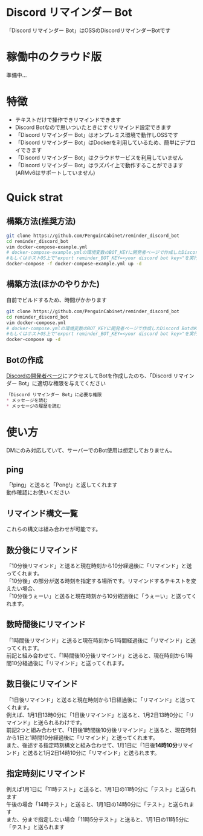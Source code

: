 # Discord リマインダー Bot
「Discord リマインダー Bot」はOSSのDiscordリマインダーBotです

# 稼働中のクラウド版
準備中…

# 特徴
*  テキストだけで操作できリマインドできます
*  Discord Botなので思いついたときにすぐリマインド設定できます
* 「Discord リマインダー Bot」はオンプレミス環境で動作しOSSです
* 「Discord リマインダー Bot」はDockerを利用しているため、簡単にデプロイできます
* 「Discord リマインダー Bot」はクラウドサービスを利用していません
* 「Discord リマインダー Bot」はラズパイ上で動作することができます(ARMv6はサポートしていません)

# Quick strat

## 構築方法(推奨方法)

```bash
git clone https://github.com/PenguinCabinet/reminder_discord_bot
cd reminder_discord_bot
vim docker-compose-example.yml 
# docker-compose-example.ymlの環境変数のBOT_KEYに開発者ページで作成したDiscord BotのKeyを入力してください
#もしくはホストOS上で"export reminder_BOT_KEY=<your discord bot key>"を実行します
docker-compose -f docker-compose-example.yml up -d
```

## 構築方法(ほかのやりかた)

自前でビルドするため、時間がかかります

```bash
git clone https://github.com/PenguinCabinet/reminder_discord_bot
cd reminder_discord_bot
vim docker-compose.yml 
# docker-compose.ymlの環境変数のBOT_KEYに開発者ページで作成したDiscord BotのKeyを入力してください
#もしくはホストOS上で"export reminder_BOT_KEY=<your discord bot key>"を実行します
docker-compose up -d
```

## Botの作成

[Discordの開発者ページ](http://discord.com/developers/)にアクセスしてBotを作成したのち、「Discord リマインダー Bot」に適切な権限を与えてください
```markdown
「Discord リマインダー Bot」に必要な権限
* メッセージを読む
* メッセージの履歴を読む
```

#  使い方
DMにのみ対応していて、サーバーでのBot使用は想定しておりません。

## ping
「!ping」と送ると「Pong!」と返してくれます   
動作確認にお使いください
## リマインド構文一覧
これらの構文は組み合わせが可能です。
## 数分後にリマインド
「10分後リマインド」と送ると現在時刻から10分経過後に「リマインド」と送ってくれます。   
「10分後」の部分が送る時刻を指定する場所です。リマインドするテキストを変えたい場合、   
「10分後うぇーい」と送ると現在時刻から10分経過後に「うぇーい」と送ってくれます。   

## 数時間後にリマインド
「1時間後リマインド」と送ると現在時刻から1時間経過後に「リマインド」と送ってくれます。   
前記と組み合わせて、「1時間後10分後リマインド」と送ると、現在時刻から1時間10分経過後に「リマインド」と送ってくれます。   

## 数日後にリマインド
「1日後リマインド」と送ると現在時刻から1日経過後に「リマインド」と送ってくれます。   
例えば、1月1日13時0分に「1日後リマインド」と送ると、1月2日13時0分に「リマインド」と送られるわけです。  
前記2つと組み合わせて、「1日後1時間後10分後リマインド」と送ると、現在時刻から1日と1時間10分経過後に「リマインド」と送ってくれます。   
また、後述する指定時刻構文と組み合わせて、1月1日に「1日後**14時10分**リマインド」と送ると1月2日14時10分に「リマインド」と送られます。 


## 指定時刻にリマインド
例えば1月1日に「11時テスト」と送ると、1月1日の11時0分に「テスト」と送られます    
午後の場合「14時テスト」と送ると、1月1日の14時0分に「テスト」と送られます   
また、分まで指定したい場合「11時5分テスト」と送ると、1月1日の11時5分に「テスト」と送られます  

